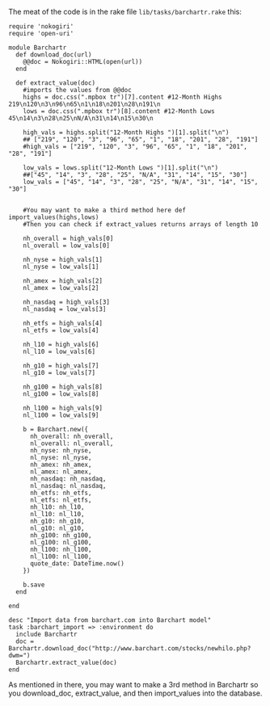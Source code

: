 The meat of the code is in the rake file `lib/tasks/barchartr.rake` this:

    require 'nokogiri'
    require 'open-uri'

    module Barchartr
      def download_doc(url)
        @@doc = Nokogiri::HTML(open(url))
      end

      def extract_value(doc)
        #imports the values from @@doc
        highs = doc.css(".mpbox tr")[7].content #12-Month Highs 219\n120\n3\n96\n65\n1\n18\n201\n28\n191\n
        lows = doc.css(".mpbox tr")[8].content #12-Month Lows 45\n14\n3\n28\n25\nN/A\n31\n14\n15\n30\n

        high_vals = highs.split("12-Month Highs ")[1].split("\n") 
        ## ["219", "120", "3", "96", "65", "1", "18", "201", "28", "191"]
        #high_vals = ["219", "120", "3", "96", "65", "1", "18", "201", "28", "191"]

        low_vals = lows.split("12-Month Lows ")[1].split("\n") 
        ##["45", "14", "3", "28", "25", "N/A", "31", "14", "15", "30"]
        low_vals = ["45", "14", "3", "28", "25", "N/A", "31", "14", "15", "30"]
        

        #You may want to make a third method here def import_values(highs,lows)
        #Then you can check if extract_values returns arrays of length 10

        nh_overall = high_vals[0]
        nl_overall = low_vals[0]

        nh_nyse = high_vals[1]
        nl_nyse = low_vals[1]

        nh_amex = high_vals[2]
        nl_amex = low_vals[2]

        nh_nasdaq = high_vals[3]
        nl_nasdaq = low_vals[3]

        nh_etfs = high_vals[4]
        nl_etfs = low_vals[4]

        nh_l10 = high_vals[6]
        nl_l10 = low_vals[6]

        nh_g10 = high_vals[7]
        nl_g10 = low_vals[7]

        nh_g100 = high_vals[8]
        nl_g100 = low_vals[8]

        nh_l100 = high_vals[9]
        nl_l100 = low_vals[9]

        b = Barchart.new({
          nh_overall: nh_overall,
          nl_overall: nl_overall,
          nh_nyse: nh_nyse,
          nl_nyse: nl_nyse,
          nh_amex: nh_amex,
          nl_amex: nl_amex,
          nh_nasdaq: nh_nasdaq,
          nl_nasdaq: nl_nasdaq,
          nh_etfs: nh_etfs,
          nl_etfs: nl_etfs,
          nh_l10: nh_l10,
          nl_l10: nl_l10,
          nh_g10: nh_g10,
          nl_g10: nl_g10,
          nh_g100: nh_g100,
          nl_g100: nl_g100,
          nh_l100: nh_l100,
          nl_l100: nl_l100,
          quote_date: DateTime.now()
        })

        b.save
      end

    end

    desc "Import data from barchart.com into Barchart model"
    task :barchart_import => :environment do 
      include Barchartr
      doc = Barchartr.download_doc("http://www.barchart.com/stocks/newhilo.php?dwm=")
      Barchartr.extract_value(doc)
    end



As mentioned in there, you may want to make a 3rd method in Barchartr so you download\_doc, extract\_value, and then import\_values into the database.
